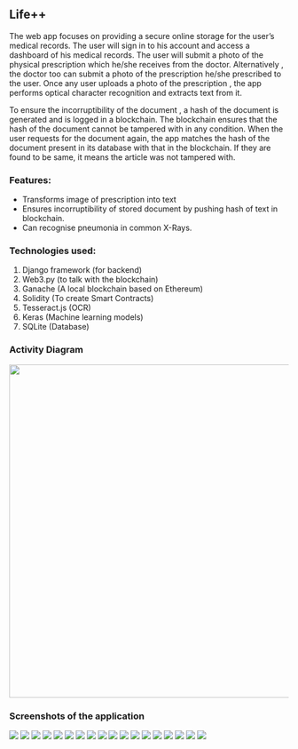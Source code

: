 ## Life++
The web app focuses on providing a secure online storage for the user’s medical records. The user will sign in to his account and access a dashboard of his medical records. The user will submit a photo of the physical prescription which he/she receives from the doctor. Alternatively , the doctor too can submit a photo of the prescription he/she prescribed to the user. Once any user uploads a photo of the prescription , the app performs optical character recognition and extracts text from it.

To ensure the incorruptibility of the document , a hash of the document is generated and is logged in a blockchain. The blockchain ensures that the hash of the document cannot be tampered with in any condition. When the user requests for the document again, the app matches the hash of the document present in its database with that in the blockchain. If they are found to be same, it means the article was not tampered with.

### Features:
-   Transforms image of prescription into text
-   Ensures incorruptibility of stored document by pushing hash of text in blockchain.
-   Can recognise pneumonia in common X-Rays.

### Technologies used:

1.  Django framework (for backend)
2.  Web3.py (to talk with the blockchain)
3.  Ganache (A local blockchain based on Ethereum)
4.  Solidity (To create Smart Contracts)
5.  Tesseract.js (OCR)
6.  Keras (Machine learning models)
7.  SQLite (Database)

### Activity Diagram

<img src = "https://github.com/dev1911/life_plus_plus/blob/documentation/docs/activity.png" height="600" width="800">

### Screenshots of the application

<img src = "https://github.com/dev1911/life_plus_plus/blob/documentation/docs/1.png">
<img src = "https://github.com/dev1911/life_plus_plus/blob/documentation/docs/2.png">
<img src = "https://github.com/dev1911/life_plus_plus/blob/documentation/docs/3.png">
<img src = "https://github.com/dev1911/life_plus_plus/blob/documentation/docs/4.png">
<img src = "https://github.com/dev1911/life_plus_plus/blob/documentation/docs/7.png">
<img src = "https://github.com/dev1911/life_plus_plus/blob/documentation/docs/8.png">
<img src = "https://github.com/dev1911/life_plus_plus/blob/documentation/docs/11.png">
<img src = "https://github.com/dev1911/life_plus_plus/blob/documentation/docs/9.png">
<img src = "https://github.com/dev1911/life_plus_plus/blob/documentation/docs/10.png">
<img src = "https://github.com/dev1911/life_plus_plus/blob/documentation/docs/12.png">
<img src = "https://github.com/dev1911/life_plus_plus/blob/documentation/docs/13.png">
<img src = "https://github.com/dev1911/life_plus_plus/blob/documentation/docs/18.png">
<img src = "https://github.com/dev1911/life_plus_plus/blob/documentation/docs/14.png">
<img src = "https://github.com/dev1911/life_plus_plus/blob/documentation/docs/6.png">
<img src = "https://github.com/dev1911/life_plus_plus/blob/documentation/docs/5.png">
<img src = "https://github.com/dev1911/life_plus_plus/blob/documentation/docs/15.png">
<img src = "https://github.com/dev1911/life_plus_plus/blob/documentation/docs/16.png">
<img src = "https://github.com/dev1911/life_plus_plus/blob/documentation/docs/17.png">

